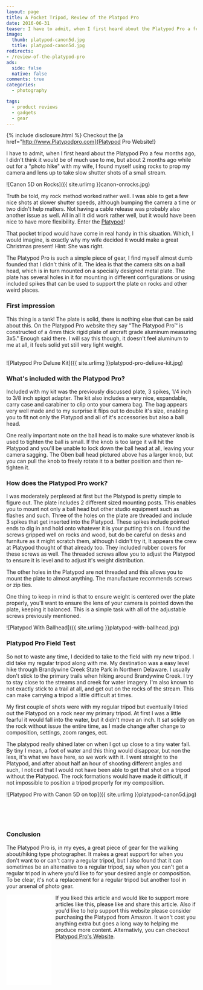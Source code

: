 ```yaml
---
layout: page
title: A Pocket Tripod, Review of the Platpod Pro
date: 2016-06-31
teaser: I have to admit, when I first heard about the Platypod Pro a few months ago, I didn't think it would be of much use to me, but about 2 months ago while out for a "photo hike" with my wife, I found myself using rocks to prop my camera and lens up to take slow shutter shots of a small stream.
image:
  thumb: platypod-canon5d.jpg
  title: platypod-canon5d.jpg
redirects:
- /review-of-the-platypod-pro
ads:
  side: false
  native: false
comments: true
categories:
  - photography

tags:
  - product reviews
  - gadgets
  - gear
---
```

{% include disclosure.html %}
Checkout the [a href="http://www.Platypodpro.com]{Platypod Pro Website!}

I have to admit, when I first heard about the Platypod Pro a few months ago, I didn't think it would be of much use to me, but about 2 months ago while out for a "photo hike" with my wife, I found myself using rocks to prop my camera and lens up to take slow shutter shots of a small stream.

![Canon 5D on Rocks]({{ site.urlimg }}canon-onrocks.jpg)


Truth be told, my rock method worked rather well. I was able to get a few nice shots at slower shutter speeds, although bumping the camera a time or two didn't help matters. Not having a cable release was probably also another issue as well. All in all it did work rather well, but it would have been nice to have more flexibility. Enter the <a href="http://www.PlatyPodPro.com" target="_blank">Platypod</a>!

That pocket tripod would have come in real handy in this situation. Which, I would imagine, is exactly why my wife decided it would make a great Christmas present! Hint: She was right.

The Platypod Pro is such a simple piece of gear, I find myself almost dumb founded that I didn't think of it. The idea is that the camera sits on a ball head, which is in turn mounted on a specially designed metal plate. The plate has several holes in it for mounting in different configurations or using included spikes that can be used to support the plate on rocks and other weird places.

### First impression
This thing is a tank! The plate is solid, there is nothing else that can be said about this. On the Platypod Pro website they say "The Platypod Pro™ is constructed of a 4mm thick rigid plate of aircraft grade aluminum measuring 3x5." Enough said there. I will say this though, it doesn't feel aluminum to me at all, it feels solid yet still very light weight.<br/><br/>

![Platypod Pro Deluxe Kit]({{ site.urlimg }}platypod-pro-deliuxe-kit.jpg)

### What's included with the Platypod Pro?
Included with my kit was the previously discussed plate, 3 spikes, 1/4 inch to 3/8 inch spigot adapter. The kit also includes a very nice, expandable, carry case and carabiner to clip onto your camera bag. The bag appears very well made and to my surprise it flips out to double it's size, enabling you to fit not only the Platypod and all of it's accessories but also a ball head.

One really important note on the ball head is to make sure whatever knob is used to tighten the ball is small. If the knob is too large it will hit the Platypod and you'll be unable to lock down the ball head at all, leaving your camera sagging. The Oben ball head pictured above has a larger knob, but you can pull the knob to freely rotate it to a better position and then re-tighten it.

### How does the Platypod Pro work?
I was moderately perplexed at first but the Platypod is pretty simple to figure out. The plate includes 2 different sized mounting posts. This enables you to mount not only a ball head but other studio equipment such as flashes and such. Three of the holes on the plate are threaded and include 3 spikes that get inserted into the Platypod. These spikes include pointed ends to dig in and hold onto whatever it is your putting this on. I found the screws gripped well on rocks and wood, but do be careful on desks and furniture as it might scratch them, although I didn't try it, It appears the crew at Platypod thought of that already too. They included rubber covers for these screws as well. The threaded screws allow you to adjust the Platypod to ensure it is level and to adjust it's weight distribution.

The other holes in the Platypod are not threaded and this allows you to mount the plate to almost anything. The manufacture recommends screws or zip ties.

One thing to keep in mind is that to ensure weight is centered over the plate properly, you'll want to ensure the lens of your camera is pointed down the plate, keeping it balanced. This is a simple task with all of the adjustable screws previously mentioned.


![Platypod With Ballhead]({{ site.urlimg }}platypod-with-ballhead.jpg)

### Platypod Pro Field Test
So not to waste any time, I decided to take to the field with my new tripod. I did take my regular tripod along with me. My destination was a easy level hike through Brandywine Creek State Park in Northern Delaware. I usually don't stick to the primary trails when hiking around Brandywine Creek. I try to stay close to the streams and creek for water imagery. I'm also known to not exactly stick to a trail at all, and get out on the rocks of the stream. This can make carrying a tripod a little difficult at times.

My first couple of shots were with my regular tripod but eventually I tried out the Platypod on a rock near my primary tripod. At first I was a little fearful it would fall into the water, but it didn't move an inch. It sat solidly on the rock without issue the entire time, as I made change after change to composition, settings, zoom ranges, ect.

The platypod really shined later on when I got up close to a tiny water fall. By tiny I mean, a foot of water and this thing would disappear, but non the less, it's what we have here, so we work with it. I went straight to the Platypod, and after about half an hour of shooting different angles and such, I noticed that I would not have been able to get that shot on a tripod without the Platypod. The rock formations would have made it difficult, if not impossible to position a tripod properly for my composition.

![Platypod Pro with Canon 5D on top]({{ site.urlimg }}platypod-canon5d.jpg)

<br/><br/><br/>
### Conclusion


The Platypod Pro is, in my eyes, a great piece of gear for the walking about/hiking type photographer. It makes a great support for when you don't want to or can't carry a regular tripod, but I also found that it can sometimes be an alternative to a regular tripod, say when you can't get a regular tripod in where you'd like to for your desired angle or composition. To be clear, it's not a replacement for a regular tripod but another tool in your arsenal of photo gear.

<iframe style="margin-right:10px; float:left; width:120px;height:240px;" marginwidth="0" marginheight="0" scrolling="no" frameborder="0" src="//ws-na.amazon-adsystem.com/widgets/q?ServiceVersion=20070822&OneJS=1&Operation=GetAdHtml&MarketPlace=US&source=ss&ref=as_ss_li_til&ad_type=product_link&tracking_id=roberslipppho-20&marketplace=amazon&region=US&placement=B00QOEV9FG&asins=B00QOEV9FG&linkId=2e15890778a01542c69bc16ad66ba48b&show_border=true&link_opens_in_new_window=true"></iframe>
If you liked this article and would like to support more articles like this, please like and share this article. Also if you'd like to help support this website please consider purchasing the Platypod from Amazon. It won't cost you anything extra but goes a long way to helping me produce more content. Alternativly, you can checkout <a href="http://www.PlatypodPro.com" target="_blank">Platypod Pro's Website</a>.
<div style="clear:both;"></div>
